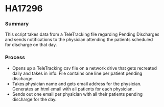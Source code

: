 # HA17296

### Summary

This script takes data from a TeleTracking file regarding Pending Discharges and sends notifications to the physician attending the patients scheduled for discharge on that day.

### Process

- Opens up a TeleTracking csv file on a network drive that gets recreated daily and takes in info. File contains one line per patient pending discharge.
- Takes physician name and gets email address for the physician. Generates an html email with all patients for each physician.
- Sends out one email per physician with all their patients pending discharge for the day.
